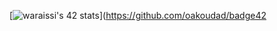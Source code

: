 [![waraissi's 42 stats](https://badge.mediaplus.ma/darkblue/waraissi)](https://github.com/oakoudad/badge42
